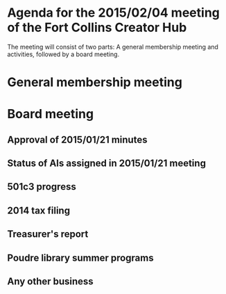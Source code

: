 # Agenda for the 2015/02/04 meeting of the Fort Collins Creator Hub

The meeting will consist of two parts: A general membership meeting and
activities, followed by a board meeting.

# General membership meeting

# Board meeting

## Approval of 2015/01/21 minutes

## Status of AIs assigned in 2015/01/21 meeting

## 501c3 progress

## 2014 tax filing

## Treasurer's report

## Poudre library summer programs
 
## Any other business
